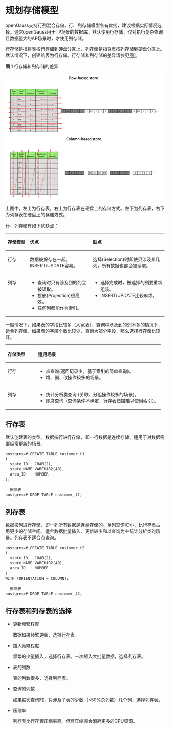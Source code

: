 # 规划存储模型<a name="ZH-CN_TOPIC_0242370182"></a>

openGauss支持行列混合存储。行、列存储模型各有优劣，建议根据实际情况选择。通常openGauss用于TP场景的数据库，默认使用行存储，仅对执行复杂查询且数据量大的AP场景时，才使用列存储。

行存储是指将表按行存储到硬盘分区上，列存储是指将表按列存储到硬盘分区上。默认情况下，创建的表为行存储。行存储和列存储的差异请参见[图1](#zh-cn_topic_0237120296_fig1417354233018)。

**图 1**  行存储和列存储的差异<a name="zh-cn_topic_0237120296_fig1417354233018"></a>  


![](figures/zh-cn_image_0242381725.png)

上图中，左上为行存表，右上为行存表在硬盘上的存储方式。左下为列存表，右下为列存表在硬盘上的存储方式。

行、列存储有如下优缺点：

<a name="zh-cn_topic_0237120296_table8447131119519"></a>
<table><thead align="left"><tr id="zh-cn_topic_0237120296_row16451411125113"><th class="cellrowborder" valign="top" width="14.14141414141414%" id="mcps1.1.4.1.1"><p id="zh-cn_topic_0237120296_p7453131117518"><a name="zh-cn_topic_0237120296_p7453131117518"></a><a name="zh-cn_topic_0237120296_p7453131117518"></a><strong id="zh-cn_topic_0237120296_b2453151113516"><a name="zh-cn_topic_0237120296_b2453151113516"></a><a name="zh-cn_topic_0237120296_b2453151113516"></a>存储模型</strong></p>
</th>
<th class="cellrowborder" valign="top" width="39.39393939393939%" id="mcps1.1.4.1.2"><p id="zh-cn_topic_0237120296_p199221916145119"><a name="zh-cn_topic_0237120296_p199221916145119"></a><a name="zh-cn_topic_0237120296_p199221916145119"></a><strong id="zh-cn_topic_0237120296_b183421054185116"><a name="zh-cn_topic_0237120296_b183421054185116"></a><a name="zh-cn_topic_0237120296_b183421054185116"></a>优点</strong></p>
</th>
<th class="cellrowborder" valign="top" width="46.464646464646464%" id="mcps1.1.4.1.3"><p id="zh-cn_topic_0237120296_p164535117512"><a name="zh-cn_topic_0237120296_p164535117512"></a><a name="zh-cn_topic_0237120296_p164535117512"></a><strong id="zh-cn_topic_0237120296_b1463713025117"><a name="zh-cn_topic_0237120296_b1463713025117"></a><a name="zh-cn_topic_0237120296_b1463713025117"></a>缺点</strong></p>
</th>
</tr>
</thead>
<tbody><tr id="zh-cn_topic_0237120296_row445671111516"><td class="cellrowborder" valign="top" width="14.14141414141414%" headers="mcps1.1.4.1.1 "><p id="zh-cn_topic_0237120296_p124571811115110"><a name="zh-cn_topic_0237120296_p124571811115110"></a><a name="zh-cn_topic_0237120296_p124571811115110"></a>行存</p>
</td>
<td class="cellrowborder" valign="top" width="39.39393939393939%" headers="mcps1.1.4.1.2 "><p id="zh-cn_topic_0237120296_p1654125142613"><a name="zh-cn_topic_0237120296_p1654125142613"></a><a name="zh-cn_topic_0237120296_p1654125142613"></a>数据被保存在一起。INSERT/UPDATE容易。</p>
</td>
<td class="cellrowborder" valign="top" width="46.464646464646464%" headers="mcps1.1.4.1.3 "><p id="zh-cn_topic_0237120296_p1727415115212"><a name="zh-cn_topic_0237120296_p1727415115212"></a><a name="zh-cn_topic_0237120296_p1727415115212"></a>选择(Selection)时即使只涉及某几列，所有数据也都会被读取。</p>
</td>
</tr>
<tr id="zh-cn_topic_0237120296_row1546241120517"><td class="cellrowborder" valign="top" width="14.14141414141414%" headers="mcps1.1.4.1.1 "><p id="zh-cn_topic_0237120296_p6462111105112"><a name="zh-cn_topic_0237120296_p6462111105112"></a><a name="zh-cn_topic_0237120296_p6462111105112"></a>列存</p>
</td>
<td class="cellrowborder" valign="top" width="39.39393939393939%" headers="mcps1.1.4.1.2 "><a name="zh-cn_topic_0237120296_ul1556111817542"></a><a name="zh-cn_topic_0237120296_ul1556111817542"></a><ul id="zh-cn_topic_0237120296_ul1556111817542"><li>查询时只有涉及到的列会被读取。</li><li>投影(Projection)很高效。</li><li>任何列都能作为索引。</li></ul>
</td>
<td class="cellrowborder" valign="top" width="46.464646464646464%" headers="mcps1.1.4.1.3 "><a name="zh-cn_topic_0237120296_ul1796819916297"></a><a name="zh-cn_topic_0237120296_ul1796819916297"></a><ul id="zh-cn_topic_0237120296_ul1796819916297"><li>选择完成时，被选择的列要重新组装。</li><li>INSERT/UPDATE比较麻烦。</li></ul>
</td>
</tr>
</tbody>
</table>

一般情况下，如果表的字段比较多（大宽表），查询中涉及到的列不多的情况下，适合列存储。如果表的字段个数比较少，查询大部分字段，那么选择行存储比较好。

<a name="zh-cn_topic_0237120296_zh-cn_topic_0097078338_table3891877"></a>
<table><thead align="left"><tr id="zh-cn_topic_0237120296_zh-cn_topic_0097078338_row12104456"><th class="cellrowborder" valign="top" width="19.73%" id="mcps1.1.3.1.1"><p id="zh-cn_topic_0237120296_zh-cn_topic_0097078338_p40936856"><a name="zh-cn_topic_0237120296_zh-cn_topic_0097078338_p40936856"></a><a name="zh-cn_topic_0237120296_zh-cn_topic_0097078338_p40936856"></a>存储类型</p>
</th>
<th class="cellrowborder" valign="top" width="80.27%" id="mcps1.1.3.1.2"><p id="zh-cn_topic_0237120296_zh-cn_topic_0097078338_p46632853"><a name="zh-cn_topic_0237120296_zh-cn_topic_0097078338_p46632853"></a><a name="zh-cn_topic_0237120296_zh-cn_topic_0097078338_p46632853"></a>适用场景</p>
</th>
</tr>
</thead>
<tbody><tr id="zh-cn_topic_0237120296_zh-cn_topic_0097078338_row38265132"><td class="cellrowborder" valign="top" width="19.73%" headers="mcps1.1.3.1.1 "><p id="zh-cn_topic_0237120296_zh-cn_topic_0097078338_p12468015"><a name="zh-cn_topic_0237120296_zh-cn_topic_0097078338_p12468015"></a><a name="zh-cn_topic_0237120296_zh-cn_topic_0097078338_p12468015"></a>行存</p>
</td>
<td class="cellrowborder" valign="top" width="80.27%" headers="mcps1.1.3.1.2 "><a name="zh-cn_topic_0237120296_zh-cn_topic_0097078338_ul61112063105242"></a><a name="zh-cn_topic_0237120296_zh-cn_topic_0097078338_ul61112063105242"></a><ul id="zh-cn_topic_0237120296_zh-cn_topic_0097078338_ul61112063105242"><li>点查询(返回记录少，基于索引的简单查询)。</li><li>增、删、改操作较多的场景。</li></ul>
</td>
</tr>
<tr id="zh-cn_topic_0237120296_zh-cn_topic_0097078338_row64051613"><td class="cellrowborder" valign="top" width="19.73%" headers="mcps1.1.3.1.1 "><p id="zh-cn_topic_0237120296_zh-cn_topic_0097078338_p20798169"><a name="zh-cn_topic_0237120296_zh-cn_topic_0097078338_p20798169"></a><a name="zh-cn_topic_0237120296_zh-cn_topic_0097078338_p20798169"></a>列存</p>
</td>
<td class="cellrowborder" valign="top" width="80.27%" headers="mcps1.1.3.1.2 "><a name="zh-cn_topic_0237120296_zh-cn_topic_0097078338_ul38359637105253"></a><a name="zh-cn_topic_0237120296_zh-cn_topic_0097078338_ul38359637105253"></a><ul id="zh-cn_topic_0237120296_zh-cn_topic_0097078338_ul38359637105253"><li>统计分析类查询 (关联、分组操作较多的场景)。</li><li>即席查询（查询条件不确定，行存表扫描难以使用索引）。</li></ul>
</td>
</tr>
</tbody>
</table>

## 行存表<a name="zh-cn_topic_0237120296_zh-cn_topic_0066331191_zh-cn_topic_0059778293_s0420ba4662e14672b8ec55415ddca941"></a>

默认创建表的类型。数据按行进行存储，即一行数据是连续存储。适用于对数据需要经常更新的场景。

```
postgres=# CREATE TABLE customer_t1
(
  state_ID   CHAR(2),
  state_NAME VARCHAR2(40),
  area_ID    NUMBER
);

--删除表
postgres=# DROP TABLE customer_t1;
```

## 列存表<a name="zh-cn_topic_0237120296_zh-cn_topic_0066331191_zh-cn_topic_0059778293_s05b88010070445598ab2a86454e5d88b"></a>

数据按列进行存储，即一列所有数据是连续存储的。单列查询IO小，比行存表占用更少的存储空间。适合数据批量插入、更新较少和以查询为主统计分析类的场景。列存表不适合点查询。

```
postgres=# CREATE TABLE customer_t2
(
  state_ID   CHAR(2),
  state_NAME VARCHAR2(40),
  area_ID    NUMBER
)
WITH (ORIENTATION = COLUMN);

--删除表
postgres=# DROP TABLE customer_t2;
```

## 行存表和列存表的选择<a name="zh-cn_topic_0237120296_zh-cn_topic_0066331191_zh-cn_topic_0059778293_s120c7d1deb9046bb96d3d187117b1d2c"></a>

-   更新频繁程度

    数据如果频繁更新，选择行存表。

-   插入频繁程度

    频繁的少量插入，选择行存表。一次插入大批量数据，选择列存表。

-   表的列数

    表的列数很多，选择列存表。

-   查询的列数

    如果每次查询时，只涉及了表的少数（<50%总列数）几个列，选择列存表。

-   压缩率

    列存表比行存表压缩率高。但高压缩率会消耗更多的CPU资源。


